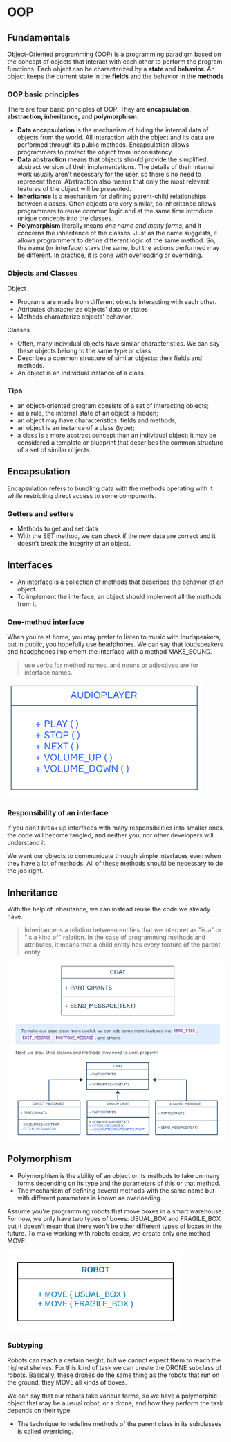 # OOP

## Fundamentals

Object-Oriented programming (OOP) is a programming paradigm based on the concept of objects that interact with each other to perform the program functions. Each object can be characterized by a **state** and **behavior.** An object keeps the current state in the **fields** and the behavior in the **methods**

### OOP basic principles

There are four basic principles of OOP. They are **encapsulation, abstraction, inheritance,** and **polymorphism.**

- **Data encapsulation** is the mechanism of hiding the internal data of objects from the world. All interaction with the object and its data are performed through its public methods. Encapsulation allows programmers to protect the object from inconsistency.
- **Data abstraction** means that objects should provide the simplified, abstract version of their implementations. The details of their internal work usually aren't necessary for the user, so there's no need to represent them. Abstraction also means that only the most relevant features of the object will be presented.
- **Inheritance** is a mechanism for defining parent-child relationships between classes. Often objects are very similar, so inheritance allows programmers to reuse common logic and at the same time introduce unique concepts into the classes.
- **Polymorphism** literally means *one name and many forms,* and it concerns the inheritance of the classes. Just as the name suggests, it allows programmers to define different logic of the same method. So, the name (or interface) stays the same, but the actions performed may be different. In practice, it is done with overloading or overriding.

### Objects and Classes

Object

- Programs are made from different objects interacting with each other.
- Attributes characterize objects' data or states
- Methods characterize objects' behavior.

Classes

- Often, many individual objects have similar characteristics. We can say these objects belong to the same type or class
- Describes a common structure of similar objects: their fields and methods.
- An object is an individual instance of a class.

### Tips

- an object-oriented program consists of a set of interacting objects;
- as a rule, the internal state of an object is hidden;
- an object may have characteristics: fields and methods;
- an object is an instance of a class (type);
- a class is a more abstract concept than an individual object; it may be considered a template or blueprint that describes the common structure of a set of similar objects.

## Encapsulation

Encapsulation refers to bundling data with the methods operating with it while restricting direct access to some components.

### Getters and setters

- Methods to get and set data
- With the SET method, we can check if the new data are correct and it doesn't break the integrity of an object.

## Interfaces

- An interface is a collection of methods that describes the behavior of an object.
- To implement the interface, an object should implement all the methods from it.

### One-method interface

When you're at home, you may prefer to listen to music with loudspeakers, but in public, you hopefully use headphones. We can say that loudspeakers and headphones implement the interface with a method MAKE_SOUND.

> use verbs for method names, and nouns or adjectives are for interface names.

![audio player](assets/audio-player.png)

### Responsibility of an interface

If you don't break up interfaces with many responsibilities into smaller ones, the code will become tangled, and neither you, nor other developers will understand it.

We want our objects to communicate through simple interfaces even when they have a lot of methods. All of these methods should be necessary to do the job right.

## Inheritance

With the help of inheritance, we can instead reuse the code we already have.

> Inheritance is a relation between entities that we interpret as "is a" or "is a kind of" relation. In the case of programming methods and attributes, it means that a child entity has every feature of the parent entity

![class diagram](assets/class-diagram.png)

## Polymorphism

- Polymorphism is the ability of an object or its methods to take on many forms depending on its type and the parameters of this or that method.
- The mechanism of defining several methods with the same name but with different parameters is known as overloading.

Assume you're programming robots that move boxes in a smart warehouse. For now, we only have two types of boxes: USUAL_BOX and FRAGILE_BOX but it doesn't mean that there won't be other different types of boxes in the future. To make working with robots easier, we create only one method MOVE:

![robot class](assets/robot-class.png)

### Subtyping

Robots can reach a certain height, but we cannot expect them to reach the highest shelves. For this kind of task we can create the DRONE subclass of robots. Basically, these drones do the same thing as the robots that run on the ground: they MOVE all kinds of boxes.

We can say that our robots take various forms, so we have a polymorphic object that may be a usual robot, or a drone, and how they perform the task depends on their type.

- The technique to redefine methods of the parent class in its subclasses is called overriding.
